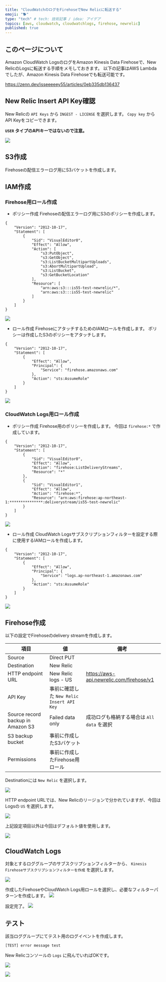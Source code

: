 ```yaml
---
title: "CloudWatchのログをFirehoseでNew Relicに転送する"
emoji: "🐕"
type: "tech" # tech: 技術記事 / idea: アイデア
topics: [aws, cloudwatch, cloudwatchlogs, firehose, newrelic]
published: true
---
```


## このページについて
Amazon CloudWatch LogsのログをAmazon Kinesis Data Firehoseで、New RelicのLogsに転送する手順をメモしておきます。
以下の記事はAWS Lambdaでしたが、Amazon Kinesis Data Firehoseでも転送可能です。

https://zenn.dev/isseeeeey55/articles/0eb335db136437

## New Relic Insert API Key確認
New Relicの `API Keys` から `INGEST - LICENSE` を選択します。
`Copy key` からAPI Keyをコピーできます。

**`USER` タイプのAPIキーではないので注意。**

![](/images/f576e426e98498/newrelic_apikey_01.png)

## S3作成
Firehoseの配信エラーログ用にS3バケットを作成します。

## IAM作成
### Firehose用ロール作成
- ポリシー作成
Firehoseの配信エラーログ用にS3のポリシーを作成します。

```
{
    "Version": "2012-10-17",
    "Statement": [
        {
            "Sid": "VisualEditor0",
            "Effect": "Allow",
            "Action": [
                "s3:PutObject",
                "s3:GetObject",
                "s3:ListBucketMultipartUploads",
                "s3:AbortMultipartUpload",
                "s3:ListBucket",
                "s3:GetBucketLocation"
            ],
            "Resource": [
                "arn:aws:s3:::is55-test-newrelic/*",
                "arn:aws:s3:::is55-test-newrelic"
            ]
        }
    ]
}
```

![](/images/f576e426e98498/iam_01.png)

- ロール作成
FirehoseにアタッチするためのIAMロールを作成します。
ポリシーは作成したS3のポリシーをアタッチします。

```
{
    "Version": "2012-10-17",
    "Statement": [
        {
            "Effect": "Allow",
            "Principal": {
                "Service": "firehose.amazonaws.com"
            },
            "Action": "sts:AssumeRole"
        }
    ]
}
```

![](/images/f576e426e98498/iam_02.png)

### CloudWatch Logs用ロール作成
- ポリシー作成
Firehose用のポリシーを作成します。
今回は `firehose:*` で作成しています。

```
{
    "Version": "2012-10-17",
    "Statement": [
        {
            "Sid": "VisualEditor0",
            "Effect": "Allow",
            "Action": "firehose:ListDeliveryStreams",
            "Resource": "*"
        },
        {
            "Sid": "VisualEditor1",
            "Effect": "Allow",
            "Action": "firehose:*",
            "Resource": "arn:aws:firehose:ap-northeast-1:***************:deliverystream/is55-test-newrelic"
        }
    ]
}
```

![](/images/f576e426e98498/iam_03.png)

- ロール作成
CloudWatch Logsサブスクリプションフィルターを設定する際に使用するIAMロールを作成します。

```
{
	"Version": "2012-10-17",
	"Statement": [
		{
			"Effect": "Allow",
			"Principal": {
			    "Service": "logs.ap-northeast-1.amazonaws.com"
			},
			"Action": "sts:AssumeRole"
		}
	]
}
```

![](/images/f576e426e98498/iam_04.png)


## Firehose作成
以下の設定でFirehoseのdelivery streamを作成します。

|項目|値|備考|
| --- | --- | --- |
|Source|Direct PUT||
|Destination|New Relic||
|HTTP endpoint URL|New Relic logs - US|https://aws-api.newrelic.com/firehose/v1|
|API Key|事前に確認した `New Relic Insert API Key`||
|Source record backup in Amazon S3|Failed data only|成功ログも格納する場合は `All data` を選択|
|S3 backup bucket|事前に作成したS3バケット||
|Permissions|事前に作成したFirehose用ロール||

Destinationには `New Relic` を選択します。

![](/images/f576e426e98498/firehose_01.png)

HTTP endpoint URLでは、New Relicのリージョンで分かれていますが、今回はLogsの `US` を選択します。

![](/images/f576e426e98498/firehose_02.png)

上記設定項目以外は今回はデフォルト値を使用します。

![](/images/f576e426e98498/firehose_03.png)

## CloudWatch Logs
対象とするロググループのサブスクリプションフィルターから、 `Kinesis Firehoseサブスクリプションフィルターを作成` を選択します。

![](/images/f576e426e98498/trigger_01.png)

作成したFirehoseやCloudWatch Logs用ロールを選択し、必要なフィルターパターンを作成します。
![](/images/f576e426e98498/trigger_02.png)

設定完了。
![](/images/f576e426e98498/trigger_03.png)

## テスト
該当ロググループにてテスト用のログイベントを作成します。

```
[TEST] error message test
```

New Relicコンソールの `Logs` に飛んでいればOKです。

![](/images/f576e426e98498/newrelic_01.png)

![](/images/f576e426e98498/newrelic_02.png)
